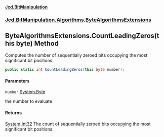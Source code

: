 #### [Jcd.BitManipulation](index.md 'index')
### [Jcd.BitManipulation.Algorithms](Jcd.BitManipulation.Algorithms.md 'Jcd.BitManipulation.Algorithms').[ByteAlgorithmsExtensions](Jcd.BitManipulation.Algorithms.ByteAlgorithmsExtensions.md 'Jcd.BitManipulation.Algorithms.ByteAlgorithmsExtensions')

## ByteAlgorithmsExtensions.CountLeadingZeros(this byte) Method

Computes the number of sequentially zeroed bits occupying the
most significant bit positions.

```csharp
public static int CountLeadingZeros(this byte number);
```
#### Parameters

<a name='Jcd.BitManipulation.Algorithms.ByteAlgorithmsExtensions.CountLeadingZeros(thisbyte).number'></a>

`number` [System.Byte](https://docs.microsoft.com/en-us/dotnet/api/System.Byte 'System.Byte')

the number to evaluate

#### Returns
[System.Int32](https://docs.microsoft.com/en-us/dotnet/api/System.Int32 'System.Int32')
The count of sequentially zeroed bits occupying the most significant bit positions.